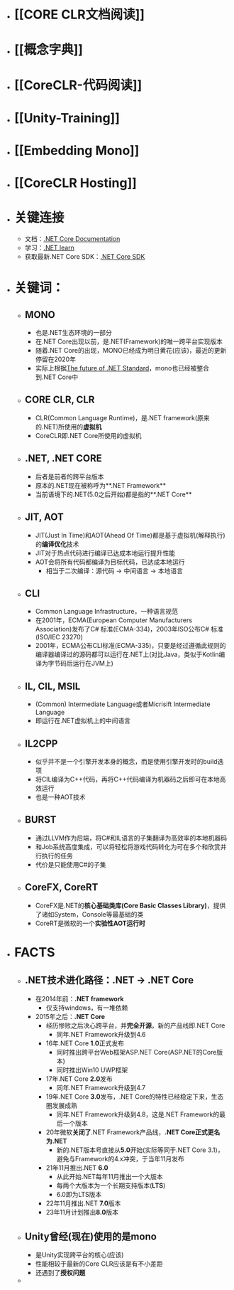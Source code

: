 - # [[CORE CLR文档阅读]]
- # [[概念字典]]
- # [[CoreCLR-代码阅读]]
- # [[Unity-Training]]
- # [[Embedding Mono]]
- # [[CoreCLR Hosting]]
- # 关键连接
	- 文档：[.NET Core Documentation](https://docs.microsoft.com/en-us/dotnet/articles/welcome)
	- 学习：[.NET learn](https://learn.microsoft.com/zh-cn/dotnet/)
	- 获取最新.NET Core SDK：[.NET Core SDK](https://www.microsoft.com/net/core)
- # 关键词：
	- ## MONO
		- 也是.NET生态环境的一部分
		- 在.NET Core出现以前，是.NET(Framework)的唯一跨平台实现版本
		- 随着.NET Core的出现，MONO已经成为明日黄花(应该)，最近的更新停留在2020年
		- 实际上根据[The future of .NET Standard](https://devblogs.microsoft.com/dotnet/the-future-of-net-standard/)，mono也已经被整合到.NET Core中
	- ## CORE CLR, CLR
		- CLR(Common Language Runtime)，是.NET framework(原来的.NET)所使用的**虚拟机**
		- CoreCLR即.NET Core所使用的虚拟机
	- ## .NET, .NET CORE
		- 后者是前者的跨平台版本
		- 原本的.NET现在被称呼为**.NET Framework**
		- 当前语境下的.NET(5.0之后开始)都是指的**.NET Core**
	- ## JIT, AOT
		- JIT(Just In Time)和AOT(Ahead Of Time)都是基于虚拟机(解释执行)的**编译优化**技术
		- JIT对于热点代码进行编译已达成本地运行提升性能
		- AOT会将所有代码都编译为目标代码，已达成本地运行
			- 相当于二次编译：源代码 -> 中间语言 -> 本地语言
	- ## CLI
		- Common Language Infrastructure，一种语言规范
		- 在2001年，ECMA(European Computer Manufacturers Association)发布了C# 标准(ECMA-334)，2003年ISO公布C# 标准(ISO/IEC 23270)
		- 2001年，ECMA公布CLI标准(ECMA-335)，只要是经过遵循此规则的编译器编译过的源码都可以运行在.NET上(对比Java，类似于Kotlin编译为字节码后运行在JVM上)
	- ## IL, CIL, MSIL
		- (Common) Intermediate Language或者Micrisift Intermediate Language
		- 即运行在.NET虚拟机上的中间语言
	- ## IL2CPP
		- 似乎并不是一个引擎开发本身的概念，而是使用引擎开发时的build选项
		- 将CIL编译为C++代码，再将C++代码编译为机器码之后即可在本地高效运行
		- 也是一种AOT技术
	- ## BURST
		- 通过LLVM作为后端，将C\#和IL语言的子集翻译为高效率的本地机器码
		- 和Job系统高度集成，可以将轻松将游戏代码转化为可在多个和欣赏并行执行的任务
		- 代价是只能使用C\#的子集
	- ## CoreFX, CoreRT
		- CoreFX是.NET的**核心基础类库(Core Basic Classes Library)**，提供了诸如System，Console等最基础的类
		- CoreRT是微软的一个**实验性AOT运行时**
- # FACTS
	- ## .NET技术进化路径：.NET -> .NET Core
		- 在2014年前：**.NET framework**
			- 仅支持windows，有一堆依赖
		- 2015年之后：**.NET Core**
			- 经历惨败之后决心跨平台，并**完全开源**，新的产品线即.NET  Core
				- 同年.NET Framework升级到4.6
			- 16年.NET Core **1.0**正式发布
				- 同时推出跨平台Web框架ASP.NET Core(ASP.NET的Core版本)
				- 同时推出Win10 UWP框架
			- 17年.NET Core **2.0**发布
				- 同年.NET Framework升级到4.7
			- 19年.NET Core **3.0**发布，.NET Core的特性已经稳定下来，生态圈发展成熟
				- 同年.NET Framework升级到4.8，这是.NET Framework的最后一个版本
			- 20年微软**关闭了**.NET Framework产品线，**.NET Core正式更名为.NET**
				- 新的.NET版本号直接从**5.0**开始(实际等同于.NET Core 3.1)，避免与Framework的4.x冲突，于当年11月发布
			- 21年11月推出.NET **6.0**
				- 从此开始.NET每年11月推出一个大版本
				- 每两个大版本为一个长期支持版本(**LTS**)
				- 6.0即为LTS版本
			- 22年11月推出.NET **7.0**版本
			- 23年11月计划推出**8.0**版本
	- ## Unity曾经(现在)使用的是**mono**
		- 是Unity实现跨平台的核心(应该)
		- 性能相较于最新的Core CLR应该是有不小差距
		- 还遇到了**授权问题**
	-